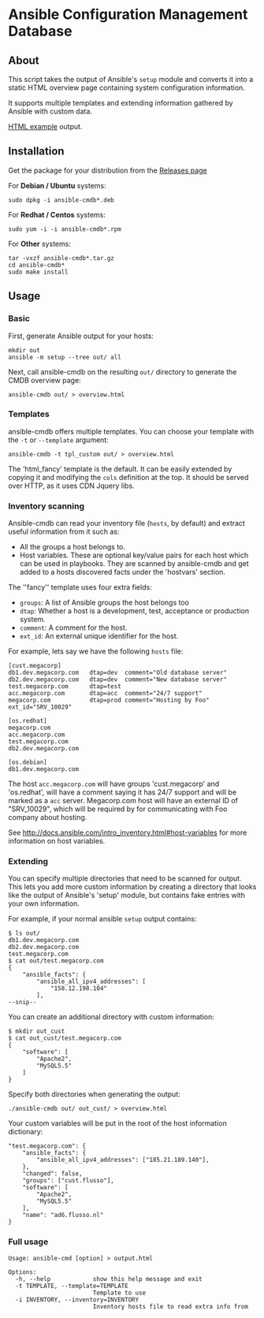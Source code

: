 Ansible Configuration Management Database
=========================================

About
-----

This script takes the output of Ansible's `setup` module and converts it into a
static HTML overview page containing system configuration information.

It supports multiple templates and extending information gathered by Ansible
with custom data.

[HTML example](https://rawgit.com/fboender/ansible-cmdb/master/example/html_fancy.html) output.

Installation
------------

Get the package for your distribution from the [Releases page](https://github.com/fboender/ansible-cmdb/releases)

For **Debian / Ubuntu** systems:

    sudo dpkg -i ansible-cmdb*.deb

For **Redhat / Centos** systems:

    sudo yum -i -i ansible-cmdb*.rpm

For **Other** systems:

    tar -vxzf ansible-cmdb*.tar.gz
    cd ansible-cmdb*
    sudo make install

Usage
-----

### Basic

First, generate Ansible output for your hosts:

	mkdir out
	ansible -m setup --tree out/ all

Next, call ansible-cmdb on the resulting `out/` directory to generate the CMDB
overview page:

	ansible-cmdb out/ > overview.html


### Templates

ansible-cmdb offers multiple templates. You can choose your template with the
`-t` or `--template` argument:

	ansible-cmdb -t tpl_custom out/ > overview.html

The 'html_fancy' template is the default. It can be easily extended by copying
it and modifying the `cols` definition at the top. It should be served over
HTTP, as it uses CDN Jquery libs.

### Inventory scanning

Ansible-cmdb can read your inventory file (`hosts`, by default) and extract
useful information from it such as:

- All the groups a host belongs to.
- Host variables. These are optional key/value pairs for each host which can be
  used in playbooks. They are scanned by ansible-cmdb and get added to a hosts
  discovered facts under the 'hostvars' section.

The ''fancy'' template uses four extra fields:

- `groups`: A list of Ansible groups the host belongs too
- `dtap`: Whether a host is a development, test, acceptance or production system.
- `comment`: A comment for the host.
- `ext_id`: An external unique identifier for the host.

For example, lets say we have the following `hosts` file:

	[cust.megacorp]
	db1.dev.megacorp.com   dtap=dev  comment="Old database server"
	db2.dev.megacorp.com   dtap=dev  comment="New database server"
	test.megacorp.com      dtap=test 
	acc.megacorp.com       dtap=acc  comment="24/7 support"
	megacorp.com           dtap=prod comment="Hosting by Foo" ext_id="SRV_10029"
	
	[os.redhat]
	megacorp.com
	acc.megacorp.com
	test.megacorp.com
	db2.dev.megacorp.com
	
	[os.debian]
	db1.dev.megacorp.com

The host `acc.megacorp.com` will have groups 'cust.megacorp' and 'os.redhat',
will have a comment saying it has 24/7 support and will be marked as a `acc`
server. Megacorp.com host will have an external ID of "SRV_10029", which will
be required by for communicating with Foo company about hosting.

See http://docs.ansible.com/intro_inventory.html#host-variables for more
information on host variables.

### Extending

You can specify multiple directories that need to be scanned for output. This
lets you add more custom information by creating a directory that looks like
the output of Ansible's 'setup' module, but contains fake entries with your own
information.

For example, if your normal ansible `setup` output contains:

    $ ls out/
	db1.dev.megacorp.com
	db2.dev.megacorp.com
	test.megacorp.com
    $ cat out/test.megacorp.com
    {
        "ansible_facts": {
            "ansible_all_ipv4_addresses": [
                "158.12.198.104"
            ], 
    --snip--

You can create an additional directory with custom information:

    $ mkdir out_cust
    $ cat out_cust/test.megacorp.com
    {
        "software": [
            "Apache2",
            "MySQL5.5"
        ]
    }

Specify both directories when generating the output:

	./ansible-cmdb out/ out_cust/ > overview.html

Your custom variables will be put in the root of the host information dictionary:

    "test.megacorp.com": {
        "ansible_facts": {
            "ansible_all_ipv4_addresses": ["185.21.189.140"],
        },
        "changed": false,
        "groups": ["cust.flusso"],
        "software": [
            "Apache2",
            "MySQL5.5"
        ],
        "name": "ad6.flusso.nl"
    }


### Full usage

	Usage: ansible-cmd [option] > output.html
	
	Options:
	  -h, --help            show this help message and exit
	  -t TEMPLATE, --template=TEMPLATE
	                        Template to use
	  -i INVENTORY, --inventory=INVENTORY
	                        Inventory hosts file to read extra info from
